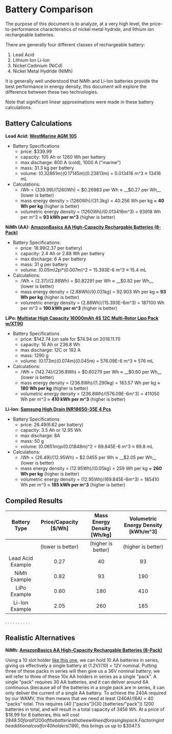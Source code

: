 # Battery Comparison

The purpose of this document is to analyze, at a very high level, the price-to-performance characteristics of nickel metal hydride, and lithium ion rechargeable batteries.

There are generally four different classes of rechargeable battery:

 1. Lead Acid
 2. Lithium Ion Li-Ion
 3. Nickel Cadmium (NiCd)
 4. Nickel Metal Hydride (NiMh)

It is generally well understood that NiMh and Li-Ion batteries provide the best performance in energy density, this document will explore the difference between these two technologies.

Note that significant linear approximations were made in these battery calculations.  

## Battery Calculations

 __Lead Acid: [WestMarine AGM 105](https://www.westmarine.com/buy/west-marine--group-31-dual-purpose-agm-battery-105-amp-hours--15020258)__
 
  - Battery Specifications
    - price: $339.99
    - capacity: 105 Ah or 1260 Wh per battery
    - max discharge: 800 A (cold), 1000 A ("marine")
    - mass: 31.3 kg per battery
    - volume: (0.32861m)(0.17145m)(0.23813m) = 0.013416 m^3 ≈ 13416 mL
  - Calculations:
    - $/Wh = (339.99$)/(1260Wh) = $0.26983 per Wh ≈ __$0.27 per Wh__ (lower is better)
    - mass energy density = (1260Wh)/(31.3kg) = 40.256 Wh per kg ≈ __40 Wh per kg__ (higher is better)
    - volumetric energy density = (1260Wh)/(0.013416m^3) = 93918 Wh per m^3 ≈ __93 kWh per m^3__ (higher is better)

__NiMh (AA): [AmazonBasics AA High-Capacity Rechargable Batteries (8-Pack)](https://www.amazon.com/AmazonBasics-High-Capacity-Rechargeable-Batteries-Pre-charged/dp/B00HZV9WTM/)__

 - Battery Specifications:
   - price: $18.99 ($2.37 per battery)
   - capacity: 2.4 Ah or 2.88 Wh per battery
   - max discharge: 6 A per battery
   - mass: 31 g per battery
   - volume: (0.05m)*2*pi*(0.007m)^2 = 15.393E-6 m^3 ≈ 15.4 mL
 - Calculations:
   - $/Wh = (2.37$)/(2.88Wh) = $0.82291 per Wh ≈ __$0.82 per Wh__ (lower is better)
   - mass energy density = (2.88Wh)/(0.031kg) = 92.903 Wh per kg ≈ __93 Wh per kg__ (higher is better)
   - volumetric energy density = (2.88Wh)/(15.393E-6m^3) = 187100 Wh per m^3 ≈ __190 kWh per m^3__ (higher is better)
   
 __LiPo: [Multistar High Capacity 16000mAh 4S 12C Multi-Rotor Lipo Pack w/XT90](https://hobbyking.com/en_us/multistar-high-capacity-16000mah-4s-12c-multi-rotor-lipo-pack-w-xt90.html?___store=en_us)__

  - Battery Specifications
    - price: $142.74 (on sale for $74.94 on 2018.11.11)
    - capacity: 16 Ah or 236.8 Wh
    - max discharge: 12C or 192 A
    - mass: 1290 g
    - volume: (0.173m)(0.074m)(0.045m) = 576.09E-6 m^3 ≈ 576 mL
  - Calculations:
    - $/Wh = (142.74$)/(236.8Wh) = $0.60279 per Wh ≈ __$0.60 per Wh__ (lower is better)
    - mass energy density = (236.8Wh)/(1.290kg) = 183.57 Wh per kg ≈ __180 Wh per kg__ (higher is better)
    - volumetric energy density = (236.8Wh)/(576.09E-6m^3) = 411050 Wh per m^3 ≈ __410 kWh per m^3__ (higher is better)
    
 __Li-Ion: [Samsung High Drain INR18650-35E 4 Pcs](https://www.amazon.com/Samsung-INR18650-35E-Rechargeable-BD-Electronics/dp/B0762LDVF8/)__
 
   - Battery Specifications
     - price: $26.49 ($6.62 per battery)
     - capacity: 3.5 Ah or 12.95 Wh
     - max discharge: 8A
     - mass: 50 g
     - volume: (0.0651m)*pi*(0.01848m)^2 = 69.845E-6 m^3 ≈ 69.8 mL
   - Calculations:
     - $/Wh = (26.49$)/(12.95Wh) = $2.0455 per Wh ≈ __$2.05 per Wh__ (lower is better)
     - mass energy density = (12.95Wh)/(0.05kg) = 259 Wh per kg ≈ __260 Wh per kg__ (higher is better)
     - volumetric energy density = (12.95Wh)/(69.845E-6m^3) = 185410 Wh per m^3 ≈ __185 kWh per m^3__ (higher is better)
          
 ## Compiled Results
 
| Battery Type | Price/Capacity [$/Wh] | Mass Energy Density [Wh/kg] | Volumetric Energy Density [kWh/m^3] |
| :---: | :---: | :---: | :---: |
|  | (lower is better) | (higher is better) | (higher is better) |
| Lead Acid Example | 0.27 | 40 | 93 |
| NiMh Example | 0.82 | 93 | 190 |
| LiPo Example | 0.60 | 180 | 410 |
| Li-Ion Example | 2.05 | 260 | 185 |

.
.
.
.
.
.
.
.
.
.

## Realistic Alternatives

__NiMh: [AmazonBasics AA High-Capacity Rechargable Batteries (8-Pack)](https://www.amazon.com/AmazonBasics-High-Capacity-Rechargeable-Batteries-Pre-charged/dp/B00HZV9WTM/)__

Using a 10 slot holder [like this one](https://www.ebay.com/itm/2x-10-AA-Battery-Slot-Spring-Clip-Holder-Case-Plastic-Storage-Box-Flat-15V-DC/172767943184), we can hold 10 AA batteries in series, giving us effectively a single battery at (1.2V)(10) = 12V nominal.  Putting three of these packs in series will then give us a 36V nominal battery; we will refer to three of these 10x AA holders in series as a single "pack".  A single "pack" requires 30 AA batteries, and it can deliver around 6A continuous (because all of the batteries in a single pack are in series, it can only deliver the current of a single AA battery.  To achieve the 240A required by our WAMV, this then means that we need at least (240A)/(6A) = 40 "packs" total.  This requires (40 ["packs"])(30 [batteries/"pack"]) 1200 batteries in total, and will result in a total capacity of 3456 Wh.  At a price of $18.99 for 8 batteries, this will cost $2848.50 for all 1200 of the batteries that we will need for a single pack.  Factoring in the additional cost for 40 holders ($199), this brings us up to $3047.5
